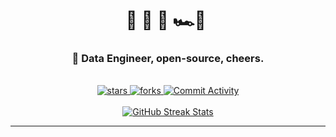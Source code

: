 <!DOCTYPE html>
<html>
<head>
</head>
<body>
  <div align="center">
    <h1>
      🌊&nbsp;🌴&nbsp;🏰&nbsp;🏎️💨&nbsp;
    </h1>
    <h3>📍 Data Engineer, open-source, cheers.</h3>
  </div>
  <br>
  <div align="center">
    <a href="https://github.com/eli64s/README-AI?tab=repositories&sort=stargazers">
      <img src="https://custom-icon-badges.demolab.com/github/stars/eli64s/README-AI?color=6272a4&style=for-the-badge&labelColor=44475a&logo=star" alt="stars">
    </a>
    <a href="https://github.com/eli64s/README-AI?tab=repositories&sort=stargazers">
      <img src="https://custom-icon-badges.demolab.com/github/forks/eli64s/README-AI?color=6272a4&style=for-the-badge&labelColor=44475a&logo=fork" alt="forks">
    </a>
    <a href="https://github.com/eli64s/README-AI?tab=repositories&sort=stargazers">
      <img src="https://img.shields.io/github/commit-activity/m/eli64s/README-AI?color=6272a4&style=for-the-badge&labelColor=44475a&logo=git" alt="Commit Activity">
    </a>
  </div>
  <br>
  <div align="center">
    <a href="https://github-readme-streak-stats.herokuapp.com?user=eli64s&theme=blue-green">
      <img src="https://github-readme-streak-stats.herokuapp.com?user=eli64s&theme=dracula" alt="GitHub Streak Stats">
    </a>
  </div>

  <hr>
</body>
</html>
